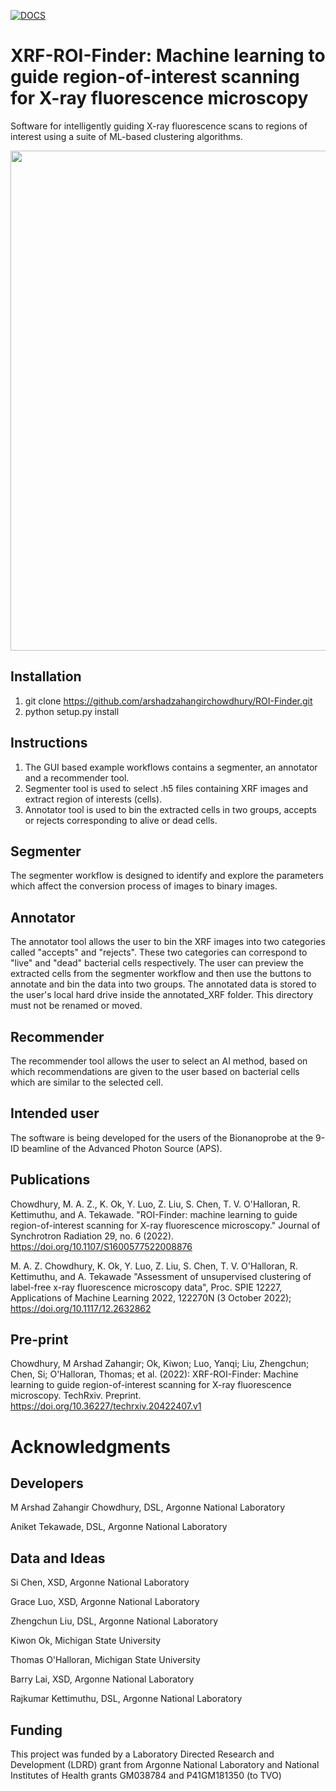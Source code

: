 [![DOCS](https://readthedocs.org/projects/docs/badge/?version=latest)](https://roi-finder.readthedocs.io/en/latest/?badge=latest)

# XRF-ROI-Finder: Machine learning to guide region-of-interest scanning for X-ray fluorescence microscopy 

Software for intelligently guiding X-ray fluorescence scans to regions of interest using a suite of ML-based clustering algorithms. 


<p align="center">
  <img width="800" src="imgs/ROI-Finder.png">
</p>

## Installation

1. git clone https://github.com/arshadzahangirchowdhury/ROI-Finder.git
2. python setup.py install

## Instructions

1. The GUI based example workflows contains a segmenter, an annotator and a recommender tool.
2. Segmenter tool is used to select .h5 files containing XRF images and extract region of interests (cells).
3. Annotator tool is used to bin the extracted cells in two groups, accepts or rejects corresponding to alive or dead cells.

## Segmenter

The segmenter workflow is designed to identify and explore the parameters which affect the conversion process of images to binary images.

## Annotator

The annotator tool allows the user to bin the XRF images into two categories called "accepts" and "rejects". These two categories can correspond to "live" and "dead" bacterial cells respectively. The user can preview the extracted cells from the segmenter workflow and then use the buttons to annotate and bin the data into two groups. The annotated data is stored to the user's local hard drive inside the annotated_XRF folder. This directory must not be renamed or moved.

## Recommender

The recommender tool allows the user to select an AI method, based on which recommendations are given to the user based on bacterial cells which are similar to the selected cell.

## Intended user
The software is being developed for the users of the Bionanoprobe at the 9-ID beamline of the Advanced Photon Source (APS).  


## Publications

Chowdhury, M. A. Z., K. Ok, Y. Luo, Z. Liu, S. Chen, T. V. O'Halloran, R. Kettimuthu, and A. Tekawade. "ROI-Finder: machine learning to guide region-of-interest scanning for X-ray fluorescence microscopy." Journal of Synchrotron Radiation 29, no. 6 (2022). https://doi.org/10.1107/S1600577522008876

M. A. Z. Chowdhury, K. Ok, Y. Luo, Z. Liu, S. Chen, T. V. O'Halloran, R. Kettimuthu, and A. Tekawade "Assessment of unsupervised clustering of label-free x-ray fluorescence microscopy data", Proc. SPIE 12227, Applications of Machine Learning 2022, 122270N (3 October 2022); https://doi.org/10.1117/12.2632862

## Pre-print
Chowdhury, M Arshad Zahangir; Ok, Kiwon; Luo, Yanqi; Liu, Zhengchun; Chen, Si; O'Halloran, Thomas; et al. (2022): XRF-ROI-Finder: Machine learning to guide region-of-interest scanning for X-ray fluorescence microscopy. TechRxiv. Preprint. https://doi.org/10.36227/techrxiv.20422407.v1 



# Acknowledgments



## Developers

M Arshad Zahangir Chowdhury, DSL, Argonne National Laboratory

Aniket Tekawade, DSL, Argonne National Laboratory

## Data and Ideas

Si Chen, XSD, Argonne National Laboratory

Grace Luo, XSD, Argonne National Laboratory

Zhengchun Liu, DSL, Argonne National Laboratory

Kiwon Ok, Michigan State University

Thomas O'Halloran, Michigan State University

Barry Lai, XSD, Argonne National Laboratory

Rajkumar Kettimuthu, DSL, Argonne National Laboratory


## Funding

This project was funded by a Laboratory Directed Research and Development (LDRD) grant from Argonne National Laboratory and  National Institutes of Health grants GM038784 and
P41GM181350 (to TVO)
